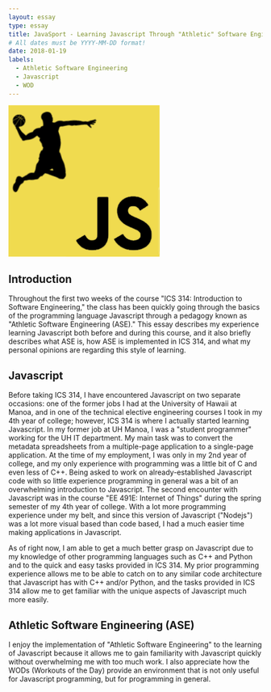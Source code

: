 ```yaml
---
layout: essay
type: essay
title: JavaSport - Learning Javascript Through "Athletic" Software Engineering
# All dates must be YYYY-MM-DD format!
date: 2018-01-19
labels:
  - Athletic Software Engineering
  - Javascript
  - WOD
---
```


<img class="ui image" src="../images/javascriptLogoSport.png">

## Introduction

Throughout the first two weeks of the course "ICS 314: Introduction to Software Engineering," the class has been quickly going through the basics of the programming language Javascript through a pedagogy known as "Athletic Software Engineering (ASE)." This essay describes my experience learning Javascript both before and during this course, and it also briefly describes what ASE is, how ASE is implemented in ICS 314, and what my personal opinions are regarding this style of learning. 

## Javascript

Before taking ICS 314, I have encountered Javascript on two separate occasions: one of the former jobs I had at the University of Hawaii at Manoa, and in one of the technical elective engineering courses I took in my 4th year of college; however, ICS 314 is where I actually started learning Javascript. In my former job at UH Manoa, I was a "student programmer" working for the UH IT department. My main task was to convert the metadata spreadsheets from a multiple-page application to a single-page application. At the time of my employment, I was only in my 2nd year of college, and my only experience with programming was a little bit of C and even less of C++. Being asked to work on already-established Javascript code with so little experience programming in general was a bit of an overwhelming introduction to Javascript. The second encounter with Javascript was in the course "EE 491E: Internet of Things" during the spring semester of my 4th year of college. With a lot more programming experience under my belt, and since this version of Javascript ("Nodejs") was a lot more visual based than code based, I had a much easier time making applications in Javascript.

As of right now, I am able to get a much better grasp on Javascript due to my knowledge of other programming languages such as C++ and Python and to the quick and easy tasks provided in ICS 314. My prior programming experience allows me to be able to catch on to any similar code architecture that Javascript has with C++ and/or Python, and the tasks provided in ICS 314 allow me to get familiar with the unique aspects of Javascript much more easily.

## Athletic Software Engineering (ASE)

I enjoy the implementation of "Athletic Software Engineering" to the learning of Javascript because it allows me to gain familiarity with Javascript quickly without overwhelming me with too much work. I also appreciate how the WODs (Workouts of the Day) provide an environment that is not only useful for Javascript programming, but for programming in general.

